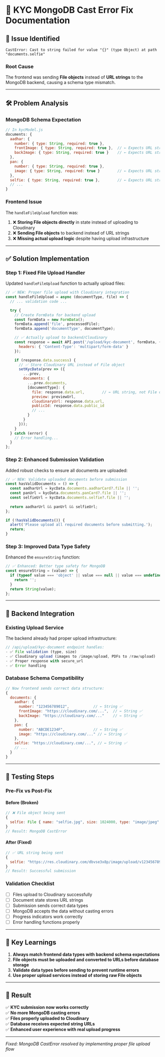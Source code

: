 # 🔧 KYC MongoDB Cast Error Fix Documentation

## 🚨 **Issue Identified**
```
CastError: Cast to string failed for value "{}" (type Object) at path "documents.selfie"
```

### **Root Cause**
The frontend was sending **File objects** instead of **URL strings** to the MongoDB backend, causing a schema type mismatch.

---

## 🛠️ **Problem Analysis**

### **MongoDB Schema Expectation**
```javascript
// In kycModel.js
documents: {
  aadhar: {
    number: { type: String, required: true },
    frontImage: { type: String, required: true },  // ← Expects URL string
    backImage: { type: String, required: true }    // ← Expects URL string
  },
  pan: {
    number: { type: String, required: true },
    image: { type: String, required: true }        // ← Expects URL string
  },
  selfie: { type: String, required: true },        // ← Expects URL string
  // ...
}
```

### **Frontend Issue**
The `handleFileUpload` function was:
1. ❌ **Storing File objects directly** in state instead of uploading to Cloudinary
2. ❌ **Sending File objects** to backend instead of URL strings
3. ❌ **Missing actual upload logic** despite having upload infrastructure

---

## ✅ **Solution Implementation**

### **Step 1: Fixed File Upload Handler**
Updated `handleFileUpload` function to actually upload files:

```javascript
// ✅ NEW: Proper file upload with Cloudinary integration
const handleFileUpload = async (documentType, file) => {
  // ... validation code ...

  try {
    // Create FormData for backend upload
    const formData = new FormData();
    formData.append('file', processedFile);
    formData.append('documentType', documentType);

    // ✅ Actually upload to backend/Cloudinary
    const response = await API.post('/upload/kyc-document', formData, {
      headers: { 'Content-Type': 'multipart/form-data' }
    });

    if (response.data.success) {
      // ✅ Store Cloudinary URL instead of File object
      setKycData(prev => ({
        ...prev,
        documents: {
          ...prev.documents,
          [documentType]: {
            file: response.data.url,        // ← URL string, not File object
            preview: previewUrl,
            cloudinaryUrl: response.data.url,
            publicId: response.data.public_id
            // ...
          }
        }
      }));
    }
  } catch (error) {
    // Error handling...
  }
};
```

### **Step 2: Enhanced Submission Validation**
Added robust checks to ensure all documents are uploaded:

```javascript
// ✅ NEW: Validate uploaded documents before submission
const hasValidDocuments = () => {
  const aadharUrl = kycData.documents.aadharCard?.file || '';
  const panUrl = kycData.documents.panCard?.file || '';
  const selfieUrl = kycData.documents.selfie?.file || '';
  
  return aadharUrl && panUrl && selfieUrl;
};

if (!hasValidDocuments()) {
  alert('Please upload all required documents before submitting.');
  return;
}
```

### **Step 3: Improved Data Type Safety**
Enhanced the `ensureString` function:

```javascript
// ✅ Enhanced: Better type safety for MongoDB
const ensureString = (value) => {
  if (typeof value === 'object' || value === null || value === undefined) {
    return '';
  }
  return String(value);
};
```

---

## 🔄 **Backend Integration**

### **Existing Upload Service**
The backend already had proper upload infrastructure:

```javascript
// /api/upload/kyc-document endpoint handles:
- ✅ File validation (type, size)
- ✅ Cloudinary upload (images to /image/upload, PDFs to /raw/upload)
- ✅ Proper response with secure_url
- ✅ Error handling
```

### **Database Schema Compatibility**
```javascript
// Now frontend sends correct data structure:
{
  documents: {
    aadhar: {
      number: "123456789012",           // ← String ✅
      frontImage: "https://cloudinary.com/...",  // ← String ✅
      backImage: "https://cloudinary.com/..."    // ← String ✅
    },
    pan: {
      number: "ABCDE1234F",             // ← String ✅
      image: "https://cloudinary.com/..." // ← String ✅
    },
    selfie: "https://cloudinary.com/...", // ← String ✅
    // ...
  }
}
```

---

## 🧪 **Testing Steps**

### **Pre-Fix vs Post-Fix**

#### **Before (Broken)**
```javascript
// ❌ File object being sent
{
  selfie: File { name: "selfie.jpg", size: 1024000, type: "image/jpeg" }
}
// Result: MongoDB CastError
```

#### **After (Fixed)**
```javascript
// ✅ URL string being sent
{
  selfie: "https://res.cloudinary.com/dbvse3x8p/image/upload/v1234567890/borrowease/kyc/selfie.jpg"
}
// Result: Successful submission
```

### **Validation Checklist**
- [ ] Files upload to Cloudinary successfully
- [ ] Document state stores URL strings
- [ ] Submission sends correct data types
- [ ] MongoDB accepts the data without casting errors
- [ ] Progress indicators work correctly
- [ ] Error handling functions properly

---

## 🎯 **Key Learnings**

1. **Always match frontend data types with backend schema expectations**
2. **File objects must be uploaded and converted to URLs before database storage**
3. **Validate data types before sending to prevent runtime errors**
4. **Use proper upload services instead of storing raw File objects**

---

## 🚀 **Result**

✅ **KYC submission now works correctly**  
✅ **No more MongoDB casting errors**  
✅ **Files properly uploaded to Cloudinary**  
✅ **Database receives expected string URLs**  
✅ **Enhanced user experience with real upload progress**

---

*Fixed: MongoDB CastError resolved by implementing proper file upload flow*
